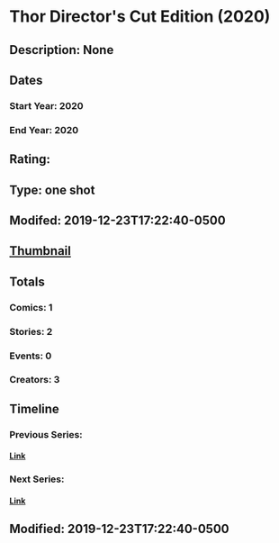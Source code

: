 # Thor Director's Cut Edition (2020)
## Description: None
## Dates
### Start Year: 2020
### End Year: 2020
## Rating: 
## Type: one shot
## Modifed: 2019-12-23T17:22:40-0500
## [Thumbnail](http://i.annihil.us/u/prod/marvel/i/mg/b/40/image_not_available.jpg)
## Totals
### Comics: 1
### Stories: 2
### Events: 0
### Creators: 3
## Timeline
### Previous Series: 
#### [Link]()
### Next Series: 
#### [Link]()
## Modified: 2019-12-23T17:22:40-0500
